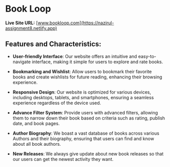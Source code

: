 # Book Loop

**Live Site URL:** [www.bookloop.com](https://nazirul-assignment8.netlify.app)

## Features and Characteristics:

- **User-friendly Interface**: Our website offers an intuitive and easy-to-navigate interface, making it simple for users to explore and rate books.

- **Bookmarking and Wishlist**: Allow users to bookmark their favorite books and create wishlists for future reading, enhancing their browsing experience.

- **Responsive Design**: Our website is optimized for various devices, including desktops, tablets, and smartphones, ensuring a seamless experience regardless of the device used.

- **Advance Filter System**: Provide users with advanced filters, allowing them to narrow down their book based on criteria such as rating, publish date, and book pages.

- **Author Biography**: We boast a vast database of books across various Authors and their biography, ensuring that users can find and know about all book authors.

- **New Releases**: We always give update about new book releases so that our users can get the newest activity they want.
